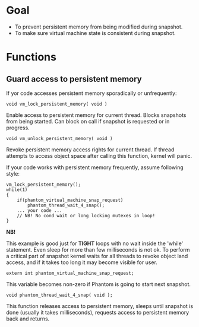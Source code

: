 # Goal

* To prevent persistent memory from being modified during snapshot.
* To make sure virtual machine state is consistent during snapshot.

# Functions

## Guard access to persistent memory

If yor code accesses persistent memory sporadically or unfrequently:

`void vm_lock_persistent_memory( void )`

Enable access to persistent memory for current thread. Blocks snapshots from being started.
Can block on call if snapshot is requested or in progress.

`void vm_unlock_persistent_memory( void )`

Revoke persistent memory access rights for current thread. If thread attempts to access
object space after calling this function, kernel will panic.

If your code works with persistent memory frequently, assume following style:

```
vm_lock_persistent_memory();
while(1)
{
    if(phantom_virtual_machine_snap_request)
        phantom_thread_wait_4_snap();
    ... your code ...
    // NB! No cond wait or long locking mutexes in loop!
}
```

**NB!**

This example is good just for **TIGHT** loops with no wait inside the 'while' statement.
Even sleep for more than few milliseconds is not ok. To perform a critical part of snapshot kernel
waits for all threads to revoke object land access, and if it takes too long it may become
visible for user.

`extern int phantom_virtual_machine_snap_request;`

This variable becomes non-zero if Phantom is going to start next snapshot.

`void phantom_thread_wait_4_snap( void );`

This function releases access to persistent memory, sleeps until snapshot is done
(usually it takes milliseconds), requests access to persistent memory back and returns.



